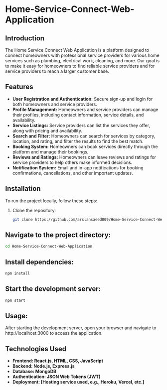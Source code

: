 # Home-Service-Connect-Web-Application

## Introduction
The Home Service Connect Web Application is a platform designed to connect homeowners with professional service providers for various home services such as plumbing, electrical work, cleaning, and more. Our goal is to make it easy for homeowners to find reliable service providers and for service providers to reach a larger customer base.

## Features
- **User Registration and Authentication:** Secure sign-up and login for both homeowners and service providers.
- **Profile Management:** Homeowners and service providers can manage their profiles, including contact information, service details, and availability.
- **Service Listings:** Service providers can list the services they offer, along with pricing and availability.
- **Search and Filter:** Homeowners can search for services by category, location, and rating, and filter the results to find the best match.
- **Booking System:** Homeowners can book services directly through the platform and manage their bookings.
- **Reviews and Ratings:** Homeowners can leave reviews and ratings for service providers to help others make informed decisions.
- **Notification System:** Email and in-app notifications for booking confirmations, cancellations, and other important updates.

## Installation
To run the project locally, follow these steps:

1. Clone the repository:
   ```sh
   git clone https://github.com/arslansaeed009/Home-Service-Connect-Web-Application.git
## Navigate to the project directory:
 ```sh
cd Home-Service-Connect-Web-Application
 ```
## Install dependencies:
 ```sh
npm install
 ```
## Start the development server:
 ```sh
npm start
 ```
## Usage:
After starting the development server, open your browser and navigate to http://localhost:3000 to access the application.
## Technologies Used
- **Frontend: React.js, HTML, CSS, JavaScript**
- **Backend: Node.js, Express.js**
- **Database: MongoDB**
- **Authentication: JSON Web Tokens (JWT)**
- **Deployment: [Hosting service used, e.g., Heroku, Vercel, etc.]**




